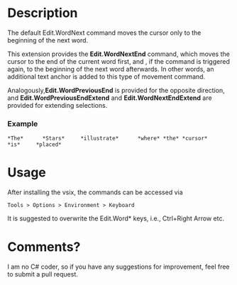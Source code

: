 # Description

The default Edit.WordNext command moves the cursor only to the beginning of the next word.

This extension provides the **Edit.WordNextEnd** command, which moves the cursor to the end of the current word first, and , if the command is triggered again, to the beginning of the next word afterwards. In other words, an additional text anchor is added to this type of movement command.

Analogously,**Edit.WordPreviousEnd** is provided for the opposite direction, and **Edit.WordPreviousEndExtend** and **Edit.WordNextEndExtend** are provided for extending selections.

### Example

    *The*      *Stars*     *illustrate*      *where* *the* *cursor*        *is*     *placed*

# Usage

After installing the vsix, the commands can be accessed via

    Tools > Options > Environment > Keyboard

It is suggested to overwrite the Edit.Word* keys, i.e., Ctrl+Right Arrow etc.

# Comments?

I am no C# coder, so if you have any suggestions for improvement, feel free to submit a pull request.
